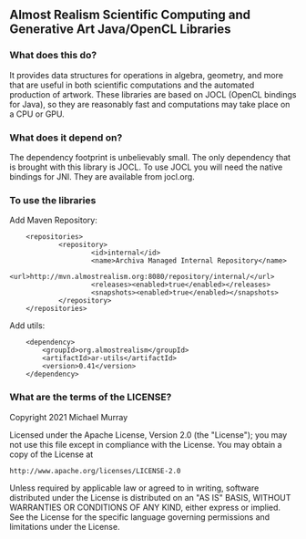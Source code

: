 ## Almost Realism Scientific Computing and Generative Art Java/OpenCL Libraries

### What does this do?
It provides data structures for operations in algebra, geometry, and more that are useful
in both scientific computations and the automated production of artwork. These libraries
are based on JOCL (OpenCL bindings for Java), so they are reasonably fast and computations
may take place on a CPU or GPU.

### What does it depend on?
The dependency footprint is unbelievably small. The only dependency that is brought with
this library is JOCL. To use JOCL you will need the native bindings for JNI. They are
available from jocl.org.

### To use the libraries

Add Maven Repository:

        <repositories>
                <repository>
                        <id>internal</id>
                        <name>Archiva Managed Internal Repository</name>
                        <url>http://mvn.almostrealism.org:8080/repository/internal/</url>
                        <releases><enabled>true</enabled></releases>
                        <snapshots><enabled>true</enabled></snapshots>
                </repository>
        </repositories>

Add utils:

        <dependency>
            <groupId>org.almostrealism</groupId>
            <artifactId>ar-utils</artifactId>
            <version>0.41</version>
        </dependency>

### What are the terms of the LICENSE?

Copyright 2021  Michael Murray

Licensed under the Apache License, Version 2.0 (the "License");
you may not use this file except in compliance with the License.
You may obtain a copy of the License at

    http://www.apache.org/licenses/LICENSE-2.0

Unless required by applicable law or agreed to in writing, software
distributed under the License is distributed on an "AS IS" BASIS,
WITHOUT WARRANTIES OR CONDITIONS OF ANY KIND, either express or implied.
See the License for the specific language governing permissions and
limitations under the License.
